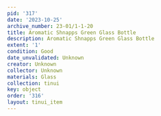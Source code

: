 ```yaml
---
pid: '317'
date: '2023-10-25'
archive_number: 23-01/1-1-20
title: Aromatic Shnapps Green Glass Bottle
description: Aromatic Shnapps Green Glass Bottle
extent: '1'
condition: Good
date_unvalidated: Unknown
creator: Unknown
collector: Unknown
materials: Glass
collection: tinui
key: object
order: '316'
layout: tinui_item
---
```

